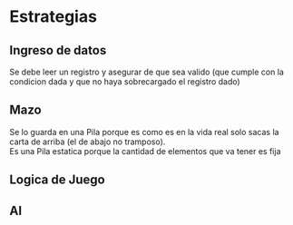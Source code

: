 # Estrategias
## Ingreso de datos
Se debe leer un registro y asegurar de que sea valido (que cumple con la condicion dada y que no haya sobrecargado el registro dado)<br />
## Mazo
Se lo guarda en una Pila porque es como es en la vida real solo sacas la carta de arriba (el de abajo no tramposo).<br />
Es una Pila estatica porque la cantidad de elementos que va tener es fija<br />
## Logica de Juego
## AI
